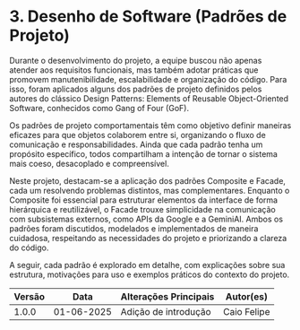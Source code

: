 # 3. Desenho de Software (Padrões de Projeto)

Durante o desenvolvimento do projeto, a equipe buscou não apenas atender aos requisitos funcionais, mas também adotar práticas que promovem manutenibilidade, escalabilidade e organização do código. Para isso, foram aplicados alguns dos padrões de projeto definidos pelos autores do clássico Design Patterns: Elements of Reusable Object-Oriented Software, conhecidos como Gang of Four (GoF).

Os padrões de projeto comportamentais têm como objetivo definir maneiras eficazes para que objetos colaborem entre si, organizando o fluxo de comunicação e responsabilidades. Ainda que cada padrão tenha um propósito específico, todos compartilham a intenção de tornar o sistema mais coeso, desacoplado e compreensível.

Neste projeto, destacam-se a aplicação dos padrões Composite e Facade, cada um resolvendo problemas distintos, mas complementares. Enquanto o Composite foi essencial para estruturar elementos da interface de forma hierárquica e reutilizável, o Facade trouxe simplicidade na comunicação com subsistemas externos, como APIs da Google e a GeminiAI. Ambos os padrões foram discutidos, modelados e implementados de maneira cuidadosa, respeitando as necessidades do projeto e priorizando a clareza do código.

A seguir, cada padrão é explorado em detalhe, com explicações sobre sua estrutura, motivações para uso e exemplos práticos do contexto do projeto.

| Versão | Data       | Alterações Principais                             | Autor(es)        |
|--------|------------|---------------------------------------------------| ---------------- |
| 1.0.0  | 01-06-2025 | Adição de introdução | Caio Felipe |


